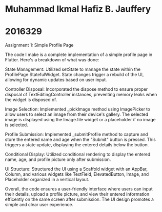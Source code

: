 # Muhammad Ikmal Hafiz B. Jauffery
# 2016329
Assignment 1: Simple Profile Page

The code I make is a complete implementation of a simple profile page in Flutter. Here's a breakdown of what was done:

State Management: Utilized setState to manage the state within the ProfilePage StatefulWidget. State changes trigger a rebuild of the UI, allowing for dynamic updates based on user input.

Controller Disposal: Incorporated the dispose method to ensure proper disposal of TextEditingController instances, preventing memory leaks when the widget is disposed of.

Image Selection: Implemented _pickImage method using ImagePicker to allow users to select an image from their device's gallery. The selected image is displayed using the Image.file widget or a placeholder if no image is selected.

Profile Submission: Implemented _submitProfile method to capture and store the entered name and age when the "Submit" button is pressed. This triggers a state update, displaying the entered details below the button.

Conditional Display: Utilized conditional rendering to display the entered name, age, and profile picture only after submission.

UI Structure: Structured the UI using a Scaffold widget with an AppBar, Column, and various widgets like TextField, ElevatedButton, Image, and Placeholder organized in a vertical layout.

Overall, the code ensures a user-friendly interface where users can input their details, upload a profile picture, and view their entered information efficently on the same screen after submission. The UI design promotes a simple and clear user experience.
